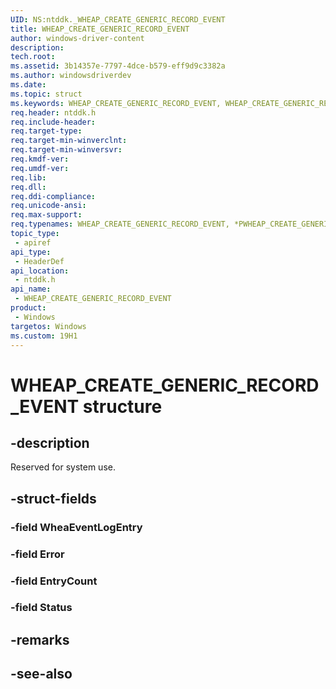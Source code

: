 ```yaml
---
UID: NS:ntddk._WHEAP_CREATE_GENERIC_RECORD_EVENT
title: WHEAP_CREATE_GENERIC_RECORD_EVENT
author: windows-driver-content
description: 
tech.root:
ms.assetid: 3b14357e-7797-4dce-b579-eff9d9c3382a
ms.author: windowsdriverdev
ms.date: 
ms.topic: struct
ms.keywords: WHEAP_CREATE_GENERIC_RECORD_EVENT, WHEAP_CREATE_GENERIC_RECORD_EVENT, *PWHEAP_CREATE_GENERIC_RECORD_EVENT, 
req.header: ntddk.h
req.include-header:
req.target-type:
req.target-min-winverclnt:
req.target-min-winversvr:
req.kmdf-ver:
req.umdf-ver:
req.lib:
req.dll:
req.ddi-compliance:
req.unicode-ansi:
req.max-support:
req.typenames: WHEAP_CREATE_GENERIC_RECORD_EVENT, *PWHEAP_CREATE_GENERIC_RECORD_EVENT
topic_type: 
 - apiref
api_type: 
 - HeaderDef
api_location: 
 - ntddk.h
api_name: 
 - WHEAP_CREATE_GENERIC_RECORD_EVENT
product: 
 - Windows
targetos: Windows
ms.custom: 19H1
---
```


# WHEAP_CREATE_GENERIC_RECORD_EVENT structure

## -description

Reserved for system use.

## -struct-fields

### -field WheaEventLogEntry
 
### -field Error
 
### -field EntryCount
 
### -field Status
 

## -remarks

## -see-also
